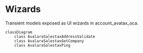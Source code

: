 # Wizards

Transient models exposed as UI wizards in account_avatax_oca.

```mermaid
classDiagram
    class AvalaraSalestaxAddressValidate
    class AvalaraSalestaxGetCompany
    class AvalaraSalestaxPing
```
